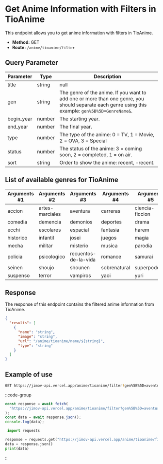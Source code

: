 # Get Anime Information with Filters in TioAnime

This endpoint allows you to get anime information with filters in TioAnime.

- **Method:** GET
- **Route:** `/anime/tioanime/filter`

## Query Parameter

| Parameter  | Type           | Description                                                |
| ---------- | -------------- | ---------------------------------------------------------- |
| title      | string | null  | Anime's title to match                                     |
| gen        | string         | The genre of the anime. If you want to add one or more than one genre, you should separate each genre using this example: `gen%5B%5D=GenreName&`. |
| begin_year | number         | The starting year.       |
| end_year   | number         | The final year.        |
| type       | number         | The type of the anime: 0 = TV, 1 = Movie, 2 = OVA, 3 = Special |
| status     | number         | The status of the anime: 3 = coming soon, 2 = completed, 1 = on air.  |
| sort       | string         | Order to show the anime: recent, -recent.                          |

## List of available genres for TioAnime

| Arguments #1 | Arguments #2    | Arguments #3         | Arguments #4 | Arguments #5    |
|--------------|-----------------|----------------------|--------------|-----------------|
| accion       | artes-marciales | aventura             | carreras     | ciencia-ficcion |
| comedia      | demencia        | demonios             | deportes     | drama           |
| ecchi        | escolares       | espacial             | fantasia     | harem           |
| historico    | infantil        | josei                | juegos       | magia           |
| mecha        | militar         | misterio             | musica       | parodia         |
| policia      | psicologico     | recuentos-de-la-vida | romance      | samurai         |
| seinen       | shoujo          | shounen              | sobrenatural | superpoderes    |
| suspenso     | terror          | vampiros             | yaoi         | yuri            |

## Response

The response of this endpoint contains the filtered anime information from TioAnime.

```json
{
  "results": [
    {
      "name": "string",
      "image": "string",
      "url": "/anime/tioanime/name/${string}",
      "type": "string"
    }
  ]
}
```

## Example of use

```bash
GET https://jimov-api.vercel.app/anime/tioanime/filter?gen%5B%5D=aventura&gen%5B%5D=demencia&type=0&begin_year=1950&begin_year=2023&status=2&sort=recent
```

::code-group

```javascript [JavaScript]
const response = await fetch(
  "https://jimov-api.vercel.app/anime/tioanime/filter?gen%5B%5D=aventura&gen%5B%5D=demencia&type=0&begin_year=1950&begin_year=2023&status=2&sort=recent"
);
const data = await response.json();
console.log(data);
```

```python [Python]
 import requests

response = requests.get("https://jimov-api.vercel.app/anime/tioanime/filter?gen%5B%5D=aventura&gen%5B%5D=demencia&type=0&begin_year=1950&begin_year=2023&status=2&sort=recent")
data = response.json()
print(data)
```

::
